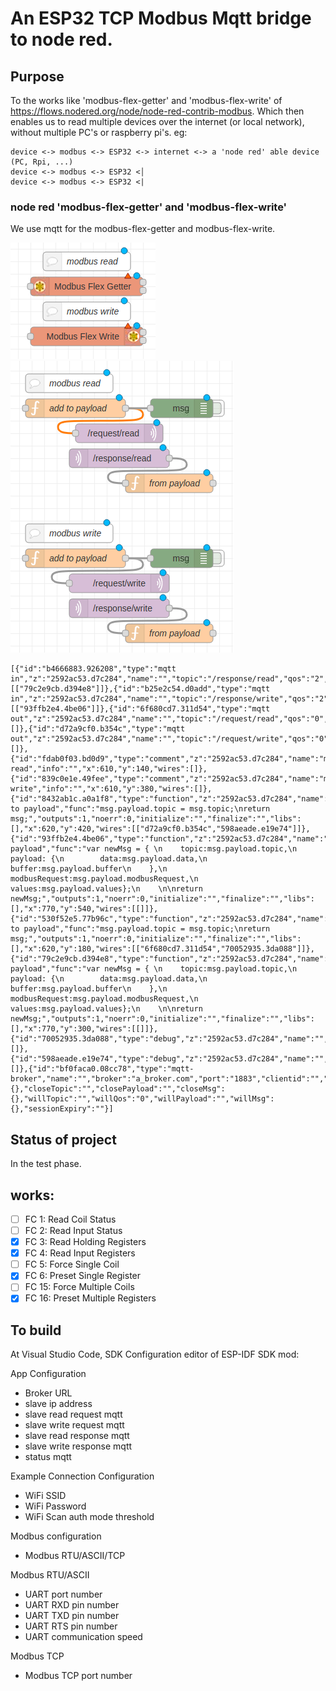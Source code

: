 # An ESP32 TCP Modbus Mqtt bridge to node red.

## Purpose
To the works like 'modbus-flex-getter' and 'modbus-flex-write' of https://flows.nodered.org/node/node-red-contrib-modbus.
Which then enables us to read multiple devices over the internet (or local network), without multiple PC's or raspberry pi's.
eg:
```
device <-> modbus <-> ESP32 <-> internet <-> a 'node red' able device (PC, Rpi, ...)
device <-> modbus <-> ESP32 <│
device <-> modbus <-> ESP32 <|
```
### node red 'modbus-flex-getter' and 'modbus-flex-write'
We use mqtt for the modbus-flex-getter and modbus-flex-write.

![Node-red modbus-flex-getter and modbus-flex-write Screenshot](/Node-red/node-red-contrib-modbus.png)
![Node-red modbus-flex-getter and modbus-flex-write Screenshot](/Node-red/Screenshot.png)
```
[{"id":"b4666883.926208","type":"mqtt in","z":"2592ac53.d7c284","name":"","topic":"/response/read","qos":"2","datatype":"json","broker":"bf0faca0.08cc78","nl":false,"rap":true,"rh":0,"x":690,"y":260,"wires":[["79c2e9cb.d394e8"]]},{"id":"b25e2c54.d0add","type":"mqtt in","z":"2592ac53.d7c284","name":"","topic":"/response/write","qos":"2","datatype":"json","broker":"bf0faca0.08cc78","nl":false,"rap":true,"rh":0,"x":690,"y":500,"wires":[["93ffb2e4.4be06"]]},{"id":"6f680cd7.311d54","type":"mqtt out","z":"2592ac53.d7c284","name":"","topic":"/request/read","qos":"0","retain":"","respTopic":"","contentType":"","userProps":"","correl":"","expiry":"","broker":"bf0faca0.08cc78","x":690,"y":220,"wires":[]},{"id":"d72a9cf0.b354c","type":"mqtt out","z":"2592ac53.d7c284","name":"","topic":"/request/write","qos":"0","retain":"","respTopic":"","contentType":"","userProps":"","correl":"","expiry":"","broker":"bf0faca0.08cc78","x":690,"y":460,"wires":[]},{"id":"fdab0f03.bd0d9","type":"comment","z":"2592ac53.d7c284","name":"modbus read","info":"","x":610,"y":140,"wires":[]},{"id":"839c0e1e.49fee","type":"comment","z":"2592ac53.d7c284","name":"modbus write","info":"","x":610,"y":380,"wires":[]},{"id":"8432ab1c.a0a1f8","type":"function","z":"2592ac53.d7c284","name":"add to payload","func":"msg.payload.topic = msg.topic;\nreturn msg;","outputs":1,"noerr":0,"initialize":"","finalize":"","libs":[],"x":620,"y":420,"wires":[["d72a9cf0.b354c","598aeade.e19e74"]]},{"id":"93ffb2e4.4be06","type":"function","z":"2592ac53.d7c284","name":"from payload","func":"var newMsg = { \n    topic:msg.payload.topic,\n    payload: {\n        data:msg.payload.data,\n        buffer:msg.payload.buffer\n    },\n    modbusRequest:msg.payload.modbusRequest,\n    values:msg.payload.values};\n    \n\nreturn newMsg;","outputs":1,"noerr":0,"initialize":"","finalize":"","libs":[],"x":770,"y":540,"wires":[[]]},{"id":"530f52e5.77b96c","type":"function","z":"2592ac53.d7c284","name":"add to payload","func":"msg.payload.topic = msg.topic;\nreturn msg;","outputs":1,"noerr":0,"initialize":"","finalize":"","libs":[],"x":620,"y":180,"wires":[["6f680cd7.311d54","70052935.3da088"]]},{"id":"79c2e9cb.d394e8","type":"function","z":"2592ac53.d7c284","name":"from payload","func":"var newMsg = { \n    topic:msg.payload.topic,\n    payload: {\n        data:msg.payload.data,\n        buffer:msg.payload.buffer\n    },\n    modbusRequest:msg.payload.modbusRequest,\n    values:msg.payload.values};\n    \n\nreturn newMsg;","outputs":1,"noerr":0,"initialize":"","finalize":"","libs":[],"x":770,"y":300,"wires":[[]]},{"id":"70052935.3da088","type":"debug","z":"2592ac53.d7c284","name":"","active":false,"tosidebar":true,"console":false,"tostatus":false,"complete":"true","targetType":"full","statusVal":"","statusType":"auto","x":790,"y":180,"wires":[]},{"id":"598aeade.e19e74","type":"debug","z":"2592ac53.d7c284","name":"","active":false,"tosidebar":true,"console":false,"tostatus":false,"complete":"true","targetType":"full","statusVal":"","statusType":"auto","x":790,"y":420,"wires":[]},{"id":"bf0faca0.08cc78","type":"mqtt-broker","name":"","broker":"a_broker.com","port":"1883","clientid":"","usetls":false,"protocolVersion":"4","keepalive":"60","cleansession":true,"birthTopic":"","birthQos":"0","birthRetain":"true","birthPayload":"","birthMsg":{},"closeTopic":"","closePayload":"","closeMsg":{},"willTopic":"","willQos":"0","willPayload":"","willMsg":{},"sessionExpiry":""}]
```
## Status of project
In the test phase.
## works:
 - [ ] FC 1: Read Coil Status
 - [ ] FC 2: Read Input Status
 - [X] FC 3: Read Holding Registers
 - [x] FC 4: Read Input Registers
 - [ ] FC 5: Force Single Coil
 - [x] FC 6: Preset Single Register
 - [ ] FC 15: Force Multiple Coils
 - [X] FC 16: Preset Multiple Registers

## To build
At Visual Studio Code, SDK Configuration editor of ESP-IDF SDK mod:

App Configuration
- Broker URL
- slave ip address
- slave read request mqtt
- slave write request mqtt
- slave read response mqtt
- slave write response mqtt
- status mqtt

Example Connection Configuration
- WiFi SSID
- WiFi Password
- WiFi Scan auth mode threshold

Modbus configuration
- Modbus RTU/ASCII/TCP

Modbus RTU/ASCII
- UART port number
- UART RXD pin number
- UART TXD pin number
- UART RTS pin number
- UART communication speed

Modbus TCP
- Modbus TCP port number
